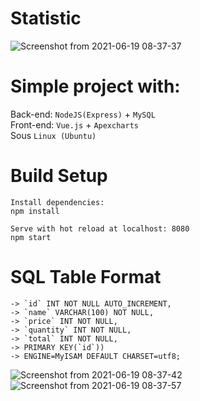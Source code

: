 # Statistic
![Screenshot from 2021-06-19 08-37-37](https://user-images.githubusercontent.com/62159199/122633749-6de36880-d0da-11eb-91ef-23872b151fac.png)
# Simple project with:
  Back-end: `NodeJS(Express)` + `MySQL`
  <br>
  Front-end: `Vue.js` + `Apexcharts`
  <br>
  Sous `Linux (Ubuntu)`
# Build Setup
    Install dependencies:
    npm install

    Serve with hot reload at localhost: 8080
    npm start
# SQL Table Format
    -> `id` INT NOT NULL AUTO_INCREMENT,
    -> `name` VARCHAR(100) NOT NULL,
    -> `price` INT NOT NULL,
    -> `quantity` INT NOT NULL,
    -> `total` INT NOT NULL,
    -> PRIMARY KEY(`id`))
    -> ENGINE=MyISAM DEFAULT CHARSET=utf8;

![Screenshot from 2021-06-19 08-37-42](https://user-images.githubusercontent.com/62159199/122633747-6d4ad200-d0da-11eb-94c1-1593cadeab4f.png)
![Screenshot from 2021-06-19 08-37-57](https://user-images.githubusercontent.com/62159199/122633748-6de36880-d0da-11eb-9039-3da9196032ca.png)
